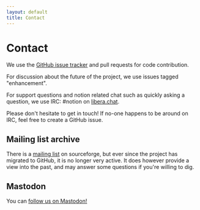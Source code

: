 ```yaml
---
layout: default
title: Contact
---
```

# Contact

We use the [GitHub issue tracker](https://github.com/raboof/notion/issues) and
pull requests for code contribution.

For discussion about the future of the project, we use issues tagged "enhancement".

For support questions and notion related chat such as quickly asking a question,
we use IRC:
#notion on [libera.chat](https://libera.chat).

Please don't hesitate to get in touch! If no-one happens to be around on IRC,
feel free to create a GitHub issue.

## Mailing list archive

There is a [mailing list](https://sourceforge.net/p/notion/mailman/notion-devel/)
on sourceforge, but ever since the project has migrated to GitHub, it is no
longer very active. It does however provide a view into the past, and may answer
some questions if you're willing to dig.

## Mastodon

You can [follow us on Mastodon!](https://fosstodon.org/@notion)
